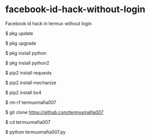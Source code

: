 # facebook-id-hack-without-login
Facebook id hack in termux without login

$ pkg update

$ pkg upgrade

$ pkg install python 

$ pkg install python2 

$ pip2 install requests

$ pip2 install mechanize

$ pip2 install bs4

$ rm-rf termuxmafia007

$ git clone https://github.com/termuxmafia007

$ cd termuxmafia007

$ python termuxmafia007.py

